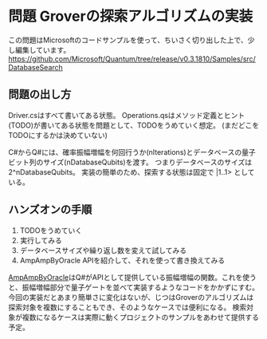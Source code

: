 # 問題 Groverの探索アルゴリズムの実装

この問題はMicrosoftのコードサンプルを使って、ちいさく切り出した上で、少し編集しています。
https://github.com/Microsoft/Quantum/tree/release/v0.3.1810/Samples/src/DatabaseSearch

## 問題の出し方

Driver.csはすべて書いてある状態。
Operations.qsはメソッド定義とヒント(TODO)が書いてある状態を問題として、TODOをうめていく想定。
(まだどこをTODOにするかは決めていない)

C#からQ#には、確率振幅増幅を何回行うか(nIterations)とデータベースの量子ビット列のサイズ(nDatabaseQubits)を渡す。
つまりデータベースのサイズは2^nDatabaseQubits。
実装の簡単のため、探索する状態は固定で |1..1> としている。


## ハンズオンの手順

1. TODOをうめていく
2. 実行してみる
3. データベースサイズや繰り返し数を変えて試してみる
4. AmpAmpByOracle APIを紹介して、それを使って書き換えてみる

[AmpAmpByOracle](https://docs.microsoft.com/en-us/qsharp/api/canon/microsoft.quantum.canon.ampampbyoracle?view=qsharp-preview)はQ#がAPIとして提供している振幅増幅の関数。これを使うと、振幅増幅部分で量子ゲートを並べて実装するようなコードをかかずにすむ。
今回の実装だとあまり簡単さに変化はないが、じつはGroverのアルゴリズムは探索対象を複数にすることもでき、そのようなケースでは便利になる。
検索対象が複数になるケースは実際に動くプロジェクトのサンプルをあわせて提供する予定。